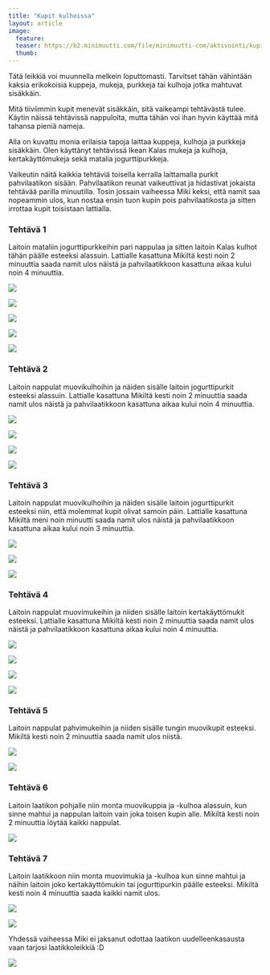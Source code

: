 ```yaml
---
title: "Kupit kulhoissa"
layout: article
image:
  feature:
  teaser: https://b2.minimuutti.com/file/minimuutti-com/aktivointi/kupit-kulhoissa/DSC43090-245px.jpg
  thumb:
---
```


Tätä leikkiä voi muunnella melkein loputtomasti. Tarvitset tähän vähintään kaksia erikokoisia kuppeja, mukeja, purkkeja tai kulhoja jotka mahtuvat sisäkkäin.

Mitä tiiviimmin kupit menevät sisäkkäin, sitä vaikeampi tehtävästä tulee. Käytin näissä tehtävissä nappuloita, mutta tähän voi ihan hyvin käyttää mitä tahansa pieniä nameja.

Alla on kuvattu monia erilaisia tapoja laittaa kuppeja, kulhoja ja purkkeja sisäkkäin. Olen käyttänyt tehtävissä Ikean Kalas mukeja ja kulhoja, kertakäyttömukeja sekä matalia jogurttipurkkeja.

Vaikeutin näitä kaikkia tehtäviä toisella kerralla laittamalla purkit pahvilaatikon sisään. Pahvilaatikon reunat vaikeuttivat ja hidastivat jokaista tehtävää parilla minuutilla. Tosin jossain vaiheessa Miki keksi, että namit saa nopeammin ulos, kun nostaa ensin tuon kupin pois pahvilaatikosta ja sitten irrottaa kupit toisistaan lattialla.

### Tehtävä 1

Laitoin mataliin jogurttipurkkeihin pari nappulaa ja sitten laitoin Kalas kulhot tähän päälle esteeksi alassuin. Lattialle kasattuna Mikiltä kesti noin 2 minuuttia saada namit ulos näistä ja pahvilaatikkoon kasattuna aikaa kului noin 4 minuuttia.

[![](https://b2.minimuutti.com/file/minimuutti-com/aktivointi/kupit-kulhoissa/DSC43157-800px.jpg)](https://dl.dropboxusercontent.com/sh/ea1wtnz7z734o12/AABF5cpoyBPAFOPNEWSK-Dg2a/aktivointi/kupit-kulhoissa/DSC43157.jpg)

[![](https://b2.minimuutti.com/file/minimuutti-com/aktivointi/kupit-kulhoissa/DSC43161-800px.jpg)](https://dl.dropboxusercontent.com/sh/ea1wtnz7z734o12/AACATHPHYJbuaWOyYCkSUOJMa/aktivointi/kupit-kulhoissa/DSC43161.jpg)

[![](https://b2.minimuutti.com/file/minimuutti-com/aktivointi/kupit-kulhoissa/DSC43206-800px.jpg)](https://dl.dropboxusercontent.com/sh/ea1wtnz7z734o12/AACXI-DRX6EoNbzLiRuOZIQta/aktivointi/kupit-kulhoissa/DSC43206.jpg)

[![](https://b2.minimuutti.com/file/minimuutti-com/aktivointi/kupit-kulhoissa/DSC43208-800px.jpg)](https://dl.dropboxusercontent.com/sh/ea1wtnz7z734o12/AAC-QUB4gqm-A67eOt13aELwa/aktivointi/kupit-kulhoissa/DSC43208.jpg)

[![](https://b2.minimuutti.com/file/minimuutti-com/aktivointi/kupit-kulhoissa/DSC43469-800px.jpg)](https://dl.dropboxusercontent.com/sh/ea1wtnz7z734o12/AACdPESvlRVktJj4dx6pNoMLa/aktivointi/kupit-kulhoissa/DSC43469.jpg)

### Tehtävä 2

Laitoin nappulat muovikulhoihin ja näiden sisälle laitoin jogurttipurkit esteeksi alassuin. Lattialle kasattuna Mikiltä kesti noin 2 minuuttia saada namit ulos näistä ja pahvilaatikkoon kasattuna aikaa kului noin 4 minuuttia.

[![](https://b2.minimuutti.com/file/minimuutti-com/aktivointi/kupit-kulhoissa/DSC43086-800px.jpg)](https://dl.dropboxusercontent.com/sh/ea1wtnz7z734o12/AAAoWBotWnzlLz9Dy4GGe60Ca/aktivointi/kupit-kulhoissa/DSC43086.jpg)

[![](https://b2.minimuutti.com/file/minimuutti-com/aktivointi/kupit-kulhoissa/DSC43090-800px.jpg)](https://dl.dropboxusercontent.com/sh/ea1wtnz7z734o12/AACVufKAID1kdFAORmYV2j_5a/aktivointi/kupit-kulhoissa/DSC43090.jpg)

[![](https://b2.minimuutti.com/file/minimuutti-com/aktivointi/kupit-kulhoissa/DSC43133-800px.jpg)](https://dl.dropboxusercontent.com/sh/ea1wtnz7z734o12/AAAILY9KsZoMcqkkHiTovyFEa/aktivointi/kupit-kulhoissa/DSC43133.jpg)

[![](https://b2.minimuutti.com/file/minimuutti-com/aktivointi/kupit-kulhoissa/DSC43729-800px.jpg)](https://dl.dropboxusercontent.com/sh/ea1wtnz7z734o12/AAAOUNQWpKIRuW6HyyNvL1jla/aktivointi/kupit-kulhoissa/DSC43729.jpg)

### Tehtävä 3

Laitoin nappulat muovikulhoihin ja näiden sisälle laitoin jogurttipurkit esteeksi niin, että molemmat kupit olivat samoin päin. Lattialle kasattuna Mikiltä meni noin minuutti saada namit ulos näistä ja pahvilaatikkoon kasattuna aikaa kului noin 3 minuuttia.

[![](https://b2.minimuutti.com/file/minimuutti-com/aktivointi/kupit-kulhoissa/DSC43584-800px.jpg)](https://dl.dropboxusercontent.com/sh/ea1wtnz7z734o12/AABZjbJ9WfMnttxdGZoLVfi2a/aktivointi/kupit-kulhoissa/DSC43584.jpg)

[![](https://b2.minimuutti.com/file/minimuutti-com/aktivointi/kupit-kulhoissa/DSC43592-800px.jpg)](https://dl.dropboxusercontent.com/sh/ea1wtnz7z734o12/AACYeVe3pn26aWk1HhjmjpBSa/aktivointi/kupit-kulhoissa/DSC43592.jpg)

[![](https://b2.minimuutti.com/file/minimuutti-com/aktivointi/kupit-kulhoissa/DSC44306-800px.jpg)](https://dl.dropboxusercontent.com/sh/ea1wtnz7z734o12/AACXZEte_3BYnMfg3AP0rte4a/aktivointi/kupit-kulhoissa/DSC44306.jpg)

### Tehtävä 4

Laitoin nappulat muovimukeihin ja niiden sisälle laitoin kertakäyttömukit esteeksi. Lattialle kasattuna Mikiltä kesti noin 2 minuuttia saada namit ulos näistä ja pahvilaatikkoon kasattuna aikaa kului noin 4 minuuttia.

[![](https://b2.minimuutti.com/file/minimuutti-com/aktivointi/kupit-kulhoissa/DSC44000-800px.jpg)](https://dl.dropboxusercontent.com/sh/ea1wtnz7z734o12/AAA-JtUUTkzzskw4EOYHgJBxa/aktivointi/kupit-kulhoissa/DSC44000.jpg)

[![](https://b2.minimuutti.com/file/minimuutti-com/aktivointi/kupit-kulhoissa/DSC44092-800px.jpg)](https://dl.dropboxusercontent.com/sh/ea1wtnz7z734o12/AAAeGwEH8yz1FwVhahyBqTT8a/aktivointi/kupit-kulhoissa/DSC44092.jpg)

[![](https://b2.minimuutti.com/file/minimuutti-com/aktivointi/kupit-kulhoissa/DSC44099-800px.jpg)](https://dl.dropboxusercontent.com/sh/ea1wtnz7z734o12/AABQWfLUoIkoc0TQtKt7L6Rna/aktivointi/kupit-kulhoissa/DSC44099.jpg)

[![](https://b2.minimuutti.com/file/minimuutti-com/aktivointi/kupit-kulhoissa/DSC44121-800px.jpg)](https://dl.dropboxusercontent.com/sh/ea1wtnz7z734o12/AACNFNP56Si-MvhxZ9cCGyG0a/aktivointi/kupit-kulhoissa/DSC44121.jpg)

### Tehtävä 5

Laitoin nappulat pahvimukeihin ja niiden sisälle tungin muovikupit esteeksi. Mikiltä kesti noin 2 minuuttia saada namit ulos niistä.

[![](https://b2.minimuutti.com/file/minimuutti-com/aktivointi/kupit-kulhoissa/DSC48549-800px.jpg)](https://dl.dropboxusercontent.com/sh/ea1wtnz7z734o12/AADwj0doV7r9eH3sViGjcIy_a/aktivointi/kupit-kulhoissa/DSC48549.jpg)

[![](https://b2.minimuutti.com/file/minimuutti-com/aktivointi/kupit-kulhoissa/DSC48561-800px.jpg)](https://dl.dropboxusercontent.com/sh/ea1wtnz7z734o12/AAAboFRH9fgC94sIQU1wzVSHa/aktivointi/kupit-kulhoissa/DSC48561.jpg)

### Tehtävä 6

Laitoin laatikon pohjalle niin monta muovikuppia ja -kulhoa alassuin, kun sinne mahtui ja nappulan laitoin vain joka toisen kupin alle. Mikiltä kesti noin 2 minuuttia löytää kaikki nappulat.

[![](https://b2.minimuutti.com/file/minimuutti-com/aktivointi/kupit-kulhoissa/DSC43821-800px.jpg)](https://dl.dropboxusercontent.com/sh/ea1wtnz7z734o12/AAA4NgY6QIMCk6FBeeFEENrJa/aktivointi/kupit-kulhoissa/DSC43821.jpg)

### Tehtävä 7

Laitoin laatikkoon niin monta muovimukia ja -kulhoa kun sinne mahtui ja näihin laitoin joko kertakäyttömukin tai jogurttipurkin päälle esteeksi. Mikiltä kesti noin 4 minuuttia saada kaikki namit ulos.

[![](https://b2.minimuutti.com/file/minimuutti-com/aktivointi/kupit-kulhoissa/DSC44149-800px.jpg)](https://dl.dropboxusercontent.com/sh/ea1wtnz7z734o12/AAB7dIFEx_ql0u7JDhlyLftqa/aktivointi/kupit-kulhoissa/DSC44149.jpg)

[![](https://b2.minimuutti.com/file/minimuutti-com/aktivointi/kupit-kulhoissa/DSC44171-800px.jpg)](https://dl.dropboxusercontent.com/sh/ea1wtnz7z734o12/AADyP_CfoaXJmMSD6gFUAev6a/aktivointi/kupit-kulhoissa/DSC44171.jpg)

Yhdessä vaiheessa Miki ei jaksanut odottaa laatikon uudelleenkasausta vaan tarjosi laatikkoleikkiä :D

[![](https://b2.minimuutti.com/file/minimuutti-com/aktivointi/kupit-kulhoissa/DSC44292-800px.jpg)](https://dl.dropboxusercontent.com/sh/ea1wtnz7z734o12/AAAiYAeuHAxvxSN0jFUUgrX-a/aktivointi/kupit-kulhoissa/DSC44292.jpg)

